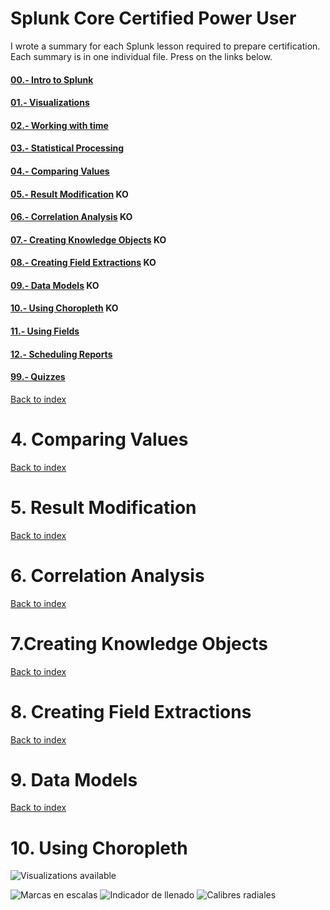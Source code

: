# Splunk Core Certified Power User
I wrote a summary for each Splunk lesson required to prepare certification.
Each summary is in one individual file.
Press on the links below.

#### [00.- Intro to Splunk](00_intro_to_splunk.md) 
#### [01.- Visualizations](01_visualizations.md)
#### [02.- Working with time](02_working_with_time.md)
#### [03.- Statistical Processing](03_statistical_processing.md)
#### [04.- Comparing Values](04_comparing_values.md)
#### [05.- Result Modification](#5-result-modification) KO
#### [06.- Correlation Analysis](#6-correlation-analysis) KO
#### [07.- Creating Knowledge Objects](#7-creating-knowledge-objects) KO
#### [08.- Creating Field Extractions](#8-creating-field-extractions) KO
#### [09.- Data Models](#9-data-models) KO
#### [10.- Using Choropleth](#10-using-choropleth) KO
#### [11.- Using Fields](11_using_fields.md)
#### [12.- Scheduling Reports](12_scheduling_reports.md)
#### [99.- Quizzes](99_quizzes.md)




[Back to index](#splunk-core-certified-power-user)
# <a name= "comparing-values">4. Comparing Values</a>
[Back to index](#splunk-core-certified-power-user)
# <a name= "result-modification">5. Result Modification</a>
[Back to index](#splunk-core-certified-power-user)
# <a name= "correlation-analysis">6. Correlation Analysis</a>
[Back to index](#splunk-core-certified-power-user)
# <a name= "creating-knowledge-objects">7.Creating Knowledge Objects</a>
[Back to index](#splunk-core-certified-power-user)
# <a name= "creating-field-extractions">8. Creating Field Extractions</a>
[Back to index](#splunk-core-certified-power-user)
# <a name= "data-models">9. Data Models</a>
[Back to index](#splunk-core-certified-power-user)
# <a name= "using-choropleth">10. Using Choropleth



![Visualizations available](https://github.com/luismiguelcasadodiaz/splunk/assets/19540140/26bad114-0f68-46fc-aabb-8e0c9c595a48)

![Marcas en escalas](https://github.com/luismiguelcasadodiaz/splunk/assets/19540140/30eb2ff4-072f-4e71-a299-103744217e77)
![Indicador de llenado](https://github.com/luismiguelcasadodiaz/splunk/assets/19540140/8926539c-30ed-464f-80b6-90973c12e762)
![Calibres radiales](https://github.com/luismiguelcasadodiaz/splunk/assets/19540140/c325ea3e-2cf1-4ad4-b9ab-ff8d32dc5310)


